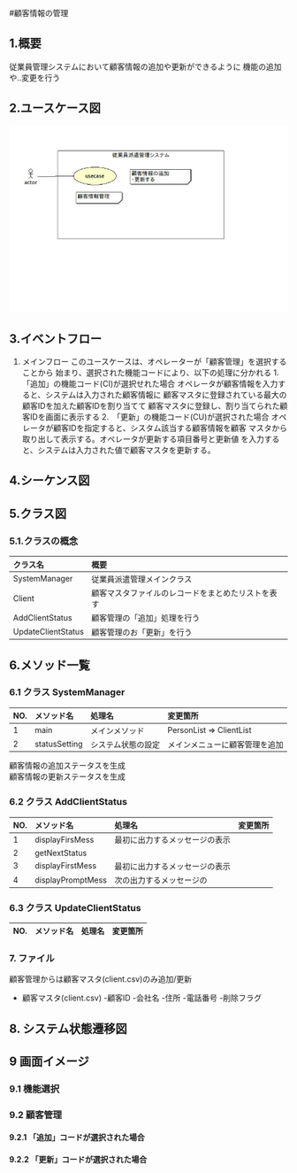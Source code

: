#顧客情報の管理

## 1.概要
従業員管理システムにおいて顧客情報の追加や更新ができるように
機能の追加や‥変更を行う

## 2.ユースケース図
![ユーケース図](newfile.ucd.jpg)

## 3.イベントフロー
1. メインフロー
このユースケースは、オペレーターが「顧客管理」を選択することから
始まり、選択された機能コードにより、以下の処理に分かれる
	1.「追加」の機能コード(CI)が選択せれた場合
	オペレータが顧客情報を入力すると、システムは入力された顧客情報に
	顧客マスタに登録されている最大の顧客IDを加えた顧客IDを割り当てて
	顧客マスタに登録し、割り当てられた顧客IDを画面に表示する
	2.　「更新」の機能コード(CU)が選択された場合
	オペレータが顧客IDを指定すると、シスタム該当する顧客情報を顧客
	マスタから取り出して表示する。オペレータが更新する項目番号と更新値
	を入力すると、システムは入力された値で顧客マスタを更新する。

## 4.シーケンス図

## 5.クラス図

### 5.1.クラスの概念
 |クラス名|概要|
 |:-------|:---|
 |SystemManager|従業員派遣管理メインクラス|
 |Client|顧客マスタファイルのレコードをまとめたリストを表す|
 |AddClientStatus|顧客管理の「追加」処理を行う|
 |UpdateClientStatus|顧客管理のお「更新」を行う|
 
## 6.メソッド一覧

### 6.1 クラス SystemManager
|NO.|メソッド名|処理名|変更箇所|
|:--|:---------|:-----|:-------|
|1|main|メインメソッド|PersonList => ClientList|
|2|statusSetting|システム状態の設定|メインメニューに顧客管理を追加<br />
顧客情報の追加ステータスを生成<br />
顧客情報の更新ステータスを生成<br />

### 6.2 クラス AddClientStatus
|NO.|メソッド名|処理名|変更箇所|
|:--|:---------|:-----|:-------|
|1|displayFirsMess|最初に出力するメッセージの表示| |
|2|getNextStatus|
|3|displayFirstMess|最初に出力するメッセージの表示| |
|4|displayPromptMess|次の出力するメッセージの

### 6.3 クラス UpdateClientStatus
|NO.|メソッド名|処理名|変更箇所|
|:--|:---------|:-----|:-------|

### 7. ファイル
顧客管理からは顧客マスタ(client.csv)のみ追加/更新
- 顧客マスタ(client.csv)
	-顧客ID
	-会社名
	-住所
	-電話番号
	-削除フラグ

## 8. システム状態遷移図

## 9 画面イメージ
### 9.1 機能選択
### 9.2 顧客管理
#### 9.2.1 「追加」コードが選択された場合
#### 9.2.2 「更新」コードが選択された場合
